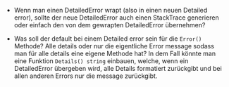 - Wenn man einen DetailedError wrapt (also in einen neuen Detailed error), sollte der neue
  DetailedError auch einen StackTrace generieren oder einfach den von dem gewrapten
  DetailedError übernehmen?

- Was soll der default bei einem Detailed error sein für die `Error()` Methode? Alle details oder
  nur die eigentliche Error message sodass man für alle details eine eigene Methode hat?
  In dem Fall könnte man eine Funktion `Details() string` einbauen, welche, wenn ein DetailedError
  übergeben wird, alle Details formatiert zurückgibt und bei allen anderen Errors nur die message
  zurückgibt.